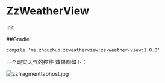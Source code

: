 # ZzWeatherView
init

##Gradle

```
compile 'me.zhouzhuo.zzweatherview:zz-weather-view:1.0.0'
```


一个现实天气的控件
效果图如下：

![zzfragmenttabhost.jpg](https://github.com/zhouzhuo810/ZzWeatherView/blob/master/zz-weather-view-demo.jpg)
